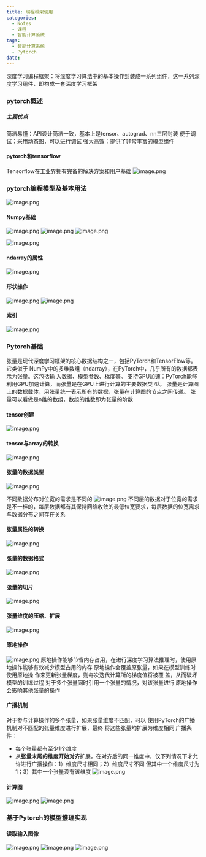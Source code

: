 ```yaml
---
title: 编程框架使用
categories:
  - Notes
  - 课程
  - 智能计算系统
tags:
  - 智能计算系统
  - Pytorch
date:
---
```

深度学习编程框架：将深度学习算法中的基本操作封装成一系列组件，这一系列深度学习组件，即构成一套深度学习框架

### pytorch概述
##### 主要优点
简洁易懂：API设计简洁一致，基本上是tensor、autograd、nn三层封装
便于调试：采用动态图，可以进行调试
强大高效：提供了非常丰富的模型组件

#### pytorch和tensorflow
Tensorflow在工业界拥有完备的解决方案和用户基础
![image.png](https://cdn.jsdelivr.net/gh/zhengyangWang1/image@main/img/20231231234517.png)

### pytorch编程模型及基本用法
![image.png](https://cdn.jsdelivr.net/gh/zhengyangWang1/image@main/img/20231231234940.png)

#### Numpy基础
![image.png](https://cdn.jsdelivr.net/gh/zhengyangWang1/image@main/img/20231116080600.png)
![image.png](https://cdn.jsdelivr.net/gh/zhengyangWang1/image@main/img/20231116080608.png)
![image.png](https://cdn.jsdelivr.net/gh/zhengyangWang1/image@main/img/20231116080629.png)

![image.png](https://cdn.jsdelivr.net/gh/zhengyangWang1/image@main/img/20231116080859.png)

#### ndarray的属性
![image.png](https://cdn.jsdelivr.net/gh/zhengyangWang1/image@main/img/20231116081100.png)

#### 形状操作
![image.png](https://cdn.jsdelivr.net/gh/zhengyangWang1/image@main/img/20231116081251.png)
![image.png](https://cdn.jsdelivr.net/gh/zhengyangWang1/image@main/img/20231116081536.png)

#### 索引
![image.png](https://cdn.jsdelivr.net/gh/zhengyangWang1/image@main/img/20231116081931.png)


### Pytorch基础
张量是现代深度学习框架的核心数据结构之一，包括PyTorch和TensorFlow等。它类似于 NumPy中的多维数组（ndarray），在PyTorch中，几乎所有的数据都表示为张量。这包括输 入数据、模型参数、梯度等。
支持GPU加速：PyTorch能够利用GPU加速计算，而张量是在GPU上进行计算的主要数据类 型。
张量是计算图上的数据载体，用张量统一表示所有的数据，张量在计算图的节点之间传递。
张量可以看做是n维的数组，数组的维数即为张量的阶数

#### tensor创建
![image.png](https://cdn.jsdelivr.net/gh/zhengyangWang1/image@main/img/20231116082757.png)

#### tensor与array的转换
![image.png](https://cdn.jsdelivr.net/gh/zhengyangWang1/image@main/img/20231116082837.png)

#### 张量的数据类型
![image.png](https://cdn.jsdelivr.net/gh/zhengyangWang1/image@main/img/20231116083145.png)

不同数据分布对位宽的需求是不同的
![image.png](https://cdn.jsdelivr.net/gh/zhengyangWang1/image@main/img/20231116083621.png)
不同层的数据对于位宽的需求是不一样的，每层数据都有其保持网络收敛的最低位宽要求，每层数据的位宽需求与数据分布之间存在关系

#### 张量属性的转换
![image.png](https://cdn.jsdelivr.net/gh/zhengyangWang1/image@main/img/20231116084631.png)

#### 张量的数据格式
![image.png](https://cdn.jsdelivr.net/gh/zhengyangWang1/image@main/img/20231116085711.png)

#### 张量的切片
![image.png](https://cdn.jsdelivr.net/gh/zhengyangWang1/image@main/img/20240101105106.png)

#### 张量维度的压缩、扩展
![image.png](https://cdn.jsdelivr.net/gh/zhengyangWang1/image@main/img/20231116090605.png)

#### 原地操作
![image.png](https://cdn.jsdelivr.net/gh/zhengyangWang1/image@main/img/20231116091113.png)
原地操作能够节省内存占用，在进行深度学习算法推理时，使用原地操作能够有效减少模型占用的内存
原地操作会覆盖原张量，如果在模型训练时使用原地操 作来更新张量梯度，则每次迭代计算所的梯度值将被覆 盖，从而破坏模型的训练过程
对于多个张量同时引用一个张量的情况，对该张量进行 原地操作会影响其他张量的操作

#### 广播机制
对于参与计算操作的多个张量，如果张量维度不匹配，可以 使用PyTorch的广播机制对不匹配的张量维度进行扩展，最终 将这些张量均扩展为维度相同
广播条件：
- 每个张量都有至少1个维度
- 从**张量末尾的维度开始对齐**扩展，在对齐后的同一维度中，仅下列情况下才允许进行广播操作：1）维度尺寸相同；2）维度尺寸不同 但其中一个维度尺寸为1；3）其中一个张量没有该维度
![image.png](https://cdn.jsdelivr.net/gh/zhengyangWang1/image@main/img/20231116091810.png)

#### 计算图
![image.png](https://cdn.jsdelivr.net/gh/zhengyangWang1/image@main/img/20240101110110.png)
![image.png](https://cdn.jsdelivr.net/gh/zhengyangWang1/image@main/img/20240101110417.png)

### 基于Pytorch的模型推理实现
#### 读取输入图像
![image.png](https://cdn.jsdelivr.net/gh/zhengyangWang1/image@main/img/20231116093426.png)
![image.png](https://cdn.jsdelivr.net/gh/zhengyangWang1/image@main/img/20231116093434.png)
![image.png](https://cdn.jsdelivr.net/gh/zhengyangWang1/image@main/img/20240101110938.png)
